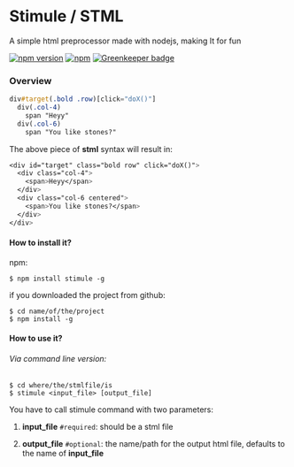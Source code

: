 # Stimule / STML
A simple html preprocessor made with nodejs, making It for fun

[![npm version](https://badge.fury.io/js/stimule.svg)](https://badge.fury.io/js/loggin-js)
[![npm](https://img.shields.io/npm/dw/stimule.svg?colorB=blue)](https://www.npmjs.com/package/loggin-js) [![Greenkeeper badge](https://badges.greenkeeper.io/nombrekeff/STML.svg)](https://greenkeeper.io/)

### Overview

```sass
div#target(.bold .row)[click="doX()"]
  div(.col-4)
    span "Heyy"
  div(.col-6)
    span "You like stones?"
```
The above piece of **stml** syntax will result in:

```sass
<div id="target" class="bold row" click="doX()">
  <div class="col-4">
    <span>Heyy</span>
  </div>
  <div class="col-6 centered">
    <span>You like stones?</span>
  </div>
</div>
```

#### How to install it?
npm:
```shell
$ npm install stimule -g
```

if you downloaded the project from github:
```shell
$ cd name/of/the/project
$ npm install -g
```
#### How to use it?
###### Via command line version:
```shell
$ cd where/the/stmlfile/is
$ stimule <input_file> [output_file]
```
You have to call stimule command with two parameters:

1. **input_file**  `#required`: should be a stml file

2. **output_file**  `#optional`:  the name/path for the output html file, defaults to the name of **input_file**
